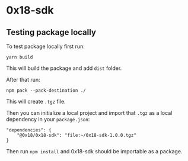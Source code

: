 # 0x18-sdk

## Testing package locally

To test package locally first run:

```
yarn build
```

This will build the package and add `dist` folder.

After that run:

```
npm pack --pack-destination ./
```

This will create `.tgz` file.

Then you can initialize a local project and import that `.tgz` as a local dependency in your `package.json`:

```
"dependencies": {
    "@0x18/0x18-sdk": "file:~/0x18-sdk-1.0.0.tgz"
}
```

Then run `npm install` and 0x18-sdk should be importable as a package.

